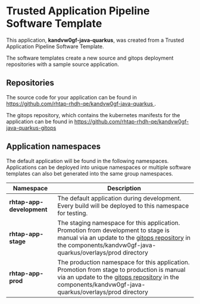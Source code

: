 # Trusted Application Pipeline Software Template

This application, **kandvw0gf-java-quarkus**, was created from a Trusted Application Pipeline Software Template.

The software templates create a new source and gitops deployment repositories with a sample source application. 

## Repositories

The source code for your application can be found in [https://github.com/rhtap-rhdh-qe/kandvw0gf-java-quarkus ](https://github.com/rhtap-rhdh-qe/kandvw0gf-java-quarkus ).
 
The gitops repository, which contains the kubernetes manifests for the application can be found in 
[https://github.com/rhtap-rhdh-qe/kandvw0gf-java-quarkus-gitops ](https://github.com/rhtap-rhdh-qe/kandvw0gf-java-quarkus-gitops ) 

## Application namespaces 

The default application will be found in the following namespaces. Applications can be deployed into unique namespaces or multiple software templates can also bet generated into the same group namespaces.  

|  Namespace   |  Description   |  
| -------- | -------- |   
| **rhtap-app-development** | The default application during development. Every build will be deployed to this namespace for testing. | 
| **rhtap-app-stage** | The staging namespace for this application. Promotion from development to stage is manual via an update to the [gitops repository](https://github.com/rhtap-rhdh-qe/kandvw0gf-java-quarkus-gitops ) in the components/kandvw0gf-java-quarkus/overlays/prod directory |  
| **rhtap-app-prod** | The production namespace for this application. Promotion from stage to production is manual via an update to the [gitops repository](https://github.com/rhtap-rhdh-qe/kandvw0gf-java-quarkus-gitops ) in the components/kandvw0gf-java-quarkus/overlays/prod directory | 